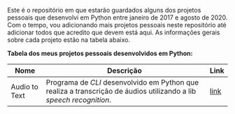 Este é o repositório em que estarão guardados alguns dos projetos pessoais que desenvolvi em Python entre janeiro de 2017 e agosto de 2020. Com o tempo, vou adicionando mais projetos pessoais neste repositório até adicionar todos que acredito que devem está aqui. As informações gerais sobre cada projeto estão na tabela abaixo.



**Tabela dos meus projetos pessoais desenvolvidos em Python:**

| Nome          | Descrição                                                    | Link                                                         |
| ------------- | ------------------------------------------------------------ | ------------------------------------------------------------ |
| Audio to Text | Programa de *CLI* desenvolvido em Python que realiza a transcrição de áudios utilizando a lib *speech recognition*. | [link](https://github.com/EmanuelLacerda/projetos-python/audio-to-text) |



